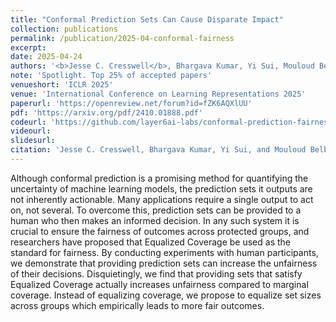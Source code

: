 ```yaml
---
title: "Conformal Prediction Sets Can Cause Disparate Impact"
collection: publications
permalink: /publication/2025-04-conformal-fairness
excerpt: 
date: 2025-04-24
authors: '<b>Jesse C. Cresswell</b>, Bhargava Kumar, Yi Sui, Mouloud Belbahri'
note: 'Spotlight. Top 25% of accepted papers'
venueshort: 'ICLR 2025'
venue: 'International Conference on Learning Representations 2025'
paperurl: 'https://openreview.net/forum?id=fZK6AQXlUU'
pdf: 'https://arxiv.org/pdf/2410.01888.pdf'
codeurl: 'https://github.com/layer6ai-labs/conformal-prediction-fairness'
videourl:
slidesurl:
citation: 'Jesse C. Cresswell, Bhargava Kumar, Yi Sui, and Mouloud Belbahri. Conformal Prediction Sets Can Cause Disparate Impact. ICLR 2025'
---
```

Although conformal prediction is a promising method for quantifying the uncertainty of machine learning models, the prediction sets it outputs are not inherently actionable. Many applications require a single output to act on, not several. To overcome this, prediction sets can be provided to a human who then makes an informed decision. In any such system it is crucial to ensure the fairness of outcomes across protected groups, and researchers have proposed that Equalized Coverage be used as the standard for fairness. By conducting experiments with human participants, we demonstrate that providing prediction sets can increase the unfairness of their decisions. Disquietingly, we find that providing sets that satisfy Equalized Coverage actually increases unfairness compared to marginal coverage. Instead of equalizing coverage, we propose to equalize set sizes across groups which empirically leads to more fair outcomes.